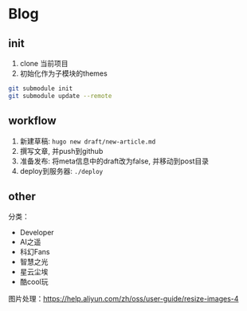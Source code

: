 # Blog

## init

1. clone 当前项目
2. 初始化作为子模块的themes

```bash
git submodule init
git submodule update --remote
```

## workflow

1. 新建草稿: `hugo new draft/new-article.md`
2. 撰写文章, 并push到github
3. 准备发布: 将meta信息中的draft改为false, 并移动到post目录
4. deploy到服务器: `./deploy`

## other

分类：

- Developer
- AI之遥
- 科幻Fans
- 智慧之光
- 星云尘埃
- 酷cool玩


图片处理：https://help.aliyun.com/zh/oss/user-guide/resize-images-4